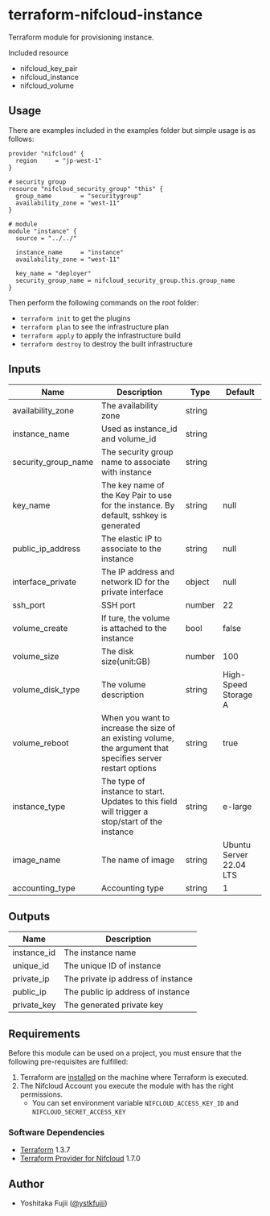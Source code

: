 # terraform-nifcloud-instance

Terraform module for provisioning instance.


Included resource
- nifcloud_key_pair
- nifcloud_instance
- nifcloud_volume


## Usage

There are examples included in the examples folder but simple usage is as follows:

```hcl
provider "nifcloud" {
  region     = "jp-west-1"
}

# security group
resource "nifcloud_security_group" "this" {
  group_name        = "securitygroup"
  availability_zone = "west-11"
}

# module
module "instance" {
  source = "../../"

  instance_name     = "instance"
  availability_zone = "west-11"

  key_name = "deployer"
  security_group_name = nifcloud_security_group.this.group_name
}
```

Then perform the following commands on the root folder:

- `terraform init` to get the plugins
- `terraform plan` to see the infrastructure plan
- `terraform apply` to apply the infrastructure build
- `terraform destroy` to destroy the built infrastructure

## Inputs


| Name                | Description                                                                                                  | Type   | Default                 |
| ------------------- | ------------------------------------------------------------------------------------------------------------ | ------ | ----------------------- |
| availability_zone   | The availability zone                                                                                        | string |                         |
| instance_name       | Used as instance_id and volume_id                                                                            | string |                         |
| security_group_name | The security group name to associate with instance                                                           | string |                         |
| key_name            | The key name of the Key Pair to use for the instance. By default, sshkey is generated                        | string | null                    |
| public_ip_address   | The elastic IP to associate to the instance                                                                  | string | null                    |
| interface_private   | The IP address and network ID for the private interface                                                      | object | null                    |
| ssh_port            | SSH port                                                                                                     | number | 22                      |
| volume_create       | If ture, the volume is attached to the instance                                                              | bool   | false                   |
| volume_size         | The disk size(unit:GB)                                                                                       | number | 100                     |
| volume_disk_type    | The volume description                                                                                       | string | High-Speed Storage A    |
| volume_reboot       | When you want to increase the size of an existing volume, the argument that specifies server restart options | string | true                    |
| instance_type       | The type of instance to start. Updates to this field will trigger a stop/start of the instance               | string | e-large                 |
| image_name          | The name of image                                                                                            | string | Ubuntu Server 22.04 LTS |
| accounting_type     | Accounting type                                                                                              | string | 1                       |

## Outputs

| Name        | Description                        |
| ----------- | ---------------------------------- |
| instance_id | The instance name                  |
| unique_id   | The unique ID of instance          |
| private_ip  | The private ip address of instance |
| public_ip   | The public ip address of instance  |
| private_key | The generated private key          |


## Requirements

Before this module can be used on a project, you must ensure that the following pre-requisites are fulfilled:

1. Terraform are [installed](#software-dependencies) on the machine where Terraform is executed.
2. The Nifcloud Account you execute the module with has the right permissions.
    - You can set environment variable `NIFCLOUD_ACCESS_KEY_ID` and `NIFCLOUD_SECRET_ACCESS_KEY`

### Software Dependencies

- [Terraform](https://www.terraform.io/downloads.html) 1.3.7
- [Terraform Provider for Nifcloud](https://registry.terraform.io/providers/nifcloud/nifcloud/latest) 1.7.0

## Author

- Yoshitaka Fujii ([@ystkfujii](https://github.com/ystkfujii))
